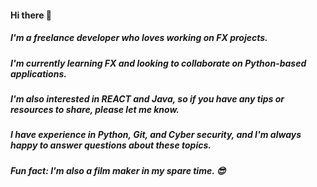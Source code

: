#### Hi there 👋

##### I'm a **freelance developer** who loves working on **FX projects**. 

##### I'm currently learning **FX** and looking to collaborate on **Python-based applications**.

##### I'm also interested in **REACT** and **Java**, so if you have any tips or resources to share, please let me know. 

##### I have experience in **Python**, **Git**, and **Cyber security**, and I'm always happy to answer questions about these topics.

##### Fun fact: I'm also a **film maker** in my spare time. 😎




